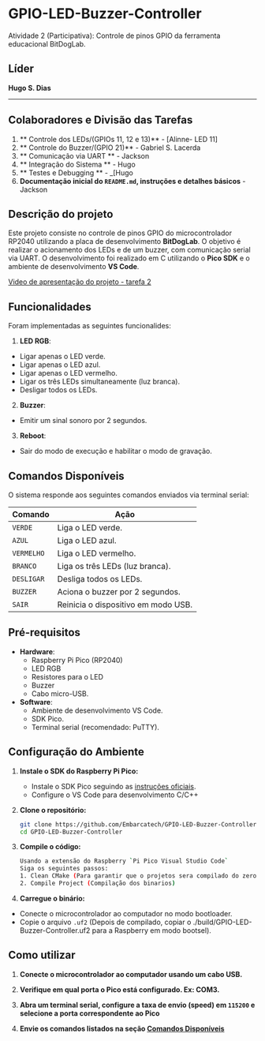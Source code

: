 # GPIO-LED-Buzzer-Controller

Atividade 2 (Participativa): Controle de pinos GPIO da ferramenta educacional BitDogLab.

## **Líder**

**Hugo S. Dias**

---

## **Colaboradores e Divisão das Tarefas**

1. ** Controle dos LEDs/(GPIOs 11, 12 e 13)** - [Alinne- LED 11]
2. ** Controle do Buzzer/(GPIO 21)** - Gabriel S. Lacerda
3. ** Comunicação via UART ** - Jackson
4. ** Integração do Sistema ** - Hugo
5. ** Testes e Debugging ** - _[Hugo
6. **Documentação inicial do `README.md`, instruções e detalhes básicos** - Jackson

## **Descrição do projeto**

Este projeto consiste no controle de pinos GPIO do microcontrolador RP2040 utilizando a placa de desenvolvimento **BitDogLab**. O objetivo é realizar o acionamento dos LEDs e de um buzzer, com comunicação serial via UART. O desenvolvimento foi realizado em C utilizando o **Pico SDK** e o ambiente de desenvolvimento **VS Code**.

[Video de apresentação do projeto - tarefa 2](https://drive.google.com/file/d/1Ro4sSgDJhqtfspcYIwUsvDHQyVi4NhIw/view?usp=sharing "Video de apresentação do projeto - tarefa 2")

## **Funcionalidades**

Foram implementadas as seguintes funcionalides:

1. **LED RGB**:

- Ligar apenas o LED verde.
- Ligar apenas o LED azul.
- Ligar apenas o LED vermelho.
- Ligar os três LEDs simultaneamente (luz branca).
- Desligar todos os LEDs.

2. **Buzzer**:

- Emitir um sinal sonoro por 2 segundos.

3. **Reboot**:

- Sair do modo de execução e habilitar o modo de gravação.

## **Comandos Disponíveis**

O sistema responde aos seguintes comandos enviados via terminal serial:

| Comando    | Ação                                |
| ---------- | ----------------------------------- |
| `VERDE`    | Liga o LED verde.                   |
| `AZUL`     | Liga o LED azul.                    |
| `VERMELHO` | Liga o LED vermelho.                |
| `BRANCO`   | Liga os três LEDs (luz branca).     |
| `DESLIGAR` | Desliga todos os LEDs.              |
| `BUZZER`   | Aciona o buzzer por 2 segundos.     |
| `SAIR`     | Reinicia o dispositivo em modo USB. |

## **Pré-requisitos**

- **Hardware**:
  - Raspberry Pi Pico (RP2040)
  - LED RGB
  - Resistores para o LED
  - Buzzer
  - Cabo micro-USB.
- **Software**:
  - Ambiente de desenvolvimento VS Code.
  - SDK Pico.
  - Terminal serial (recomendado: PuTTY).

## **Configuração do Ambiente**

1. **Instale o SDK do Raspberry Pi Pico:**

   - Instale o SDK Pico seguindo as [instruções oficiais](https://www.raspberrypi.com/documentation/microcontrollers/).
   - Configure o VS Code para desenvolvimento C/C++

2. **Clone o repositório:**

   ```bash
   git clone https://github.com/Embarcatech/GPIO-LED-Buzzer-Controller.git
   cd GPIO-LED-Buzzer-Controller
   ```

3. **Compile o código:**

   ```bash
   Usando a extensão do Raspberry `Pi Pico Visual Studio Code`
   Siga os seguintes passos:
   1. Clean CMake (Para garantir que o projetos sera compilado do zero)
   2. Compile Project (Compilação dos binarios)
   ```

4. **Carregue o binário:**

- Conecte o microcontrolador ao computador no modo bootloader.
- Copie o arquivo `.uf2` (Depois de compilado, copiar o ./build/GPIO-LED-Buzzer-Controller.uf2 para a Raspberry em modo bootsel).

## **Como utilizar**

1. **Conecte o microcontrolador ao computador usando um cabo USB.**

2. **Verifique em qual porta o Pico está configurado. Ex: COM3.**

3. **Abra um terminal serial, configure a taxa de envio (speed) em `115200` e selecione a porta correspondente ao Pico**

4. **Envie os comandos listados na seção [Comandos Disponíveis](#comandos-disponíveis)**
